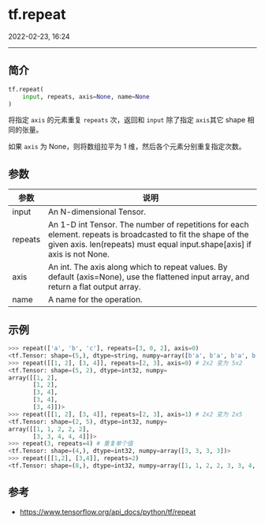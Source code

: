 # tf.repeat

2022-02-23, 16:24
****

## 简介

```python
tf.repeat(
    input, repeats, axis=None, name=None
)
```

将指定 `axis` 的元素重复 `repeats` 次，返回和 `input` 除了指定 `axis`其它 shape 相同的张量。

如果 `axis` 为 None，则将数组拉平为 1 维，然后各个元素分别重复指定次数。

## 参数

|参数|说明|
|---|---|
|input|An N-dimensional Tensor.|
|repeats|An 1-D int Tensor. The number of repetitions for each element. repeats is broadcasted to fit the shape of the given axis. len(repeats) must equal input.shape[axis] if axis is not None.|
|axis|An int. The axis along which to repeat values. By default (axis=None), use the flattened input array, and return a flat output array.|
|name|A name for the operation.|

## 示例

```python
>>> repeat(['a', 'b', 'c'], repeats=[3, 0, 2], axis=0)
<tf.Tensor: shape=(5,), dtype=string, numpy=array([b'a', b'a', b'a', b'c', b'c'], dtype=object)>
>>> repeat([[1, 2], [3, 4]], repeats=[2, 3], axis=0) # 2x2 变为 5x2
<tf.Tensor: shape=(5, 2), dtype=int32, numpy=
array([[1, 2],
       [1, 2],
       [3, 4],
       [3, 4],
       [3, 4]])>
>>> repeat([[1, 2], [3, 4]], repeats=[2, 3], axis=1) # 2x2 变为 2x5
<tf.Tensor: shape=(2, 5), dtype=int32, numpy=
array([[1, 1, 2, 2, 2],
       [3, 3, 4, 4, 4]])>
>>> repeat(3, repeats=4) # 重复单个值
<tf.Tensor: shape=(4,), dtype=int32, numpy=array([3, 3, 3, 3])>
>>> repeat([[1,2], [3,4]], repeats=2)
<tf.Tensor: shape=(8,), dtype=int32, numpy=array([1, 1, 2, 2, 3, 3, 4, 4])>
```

## 参考

- https://www.tensorflow.org/api_docs/python/tf/repeat
